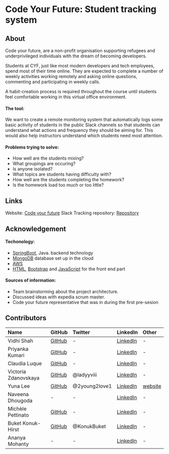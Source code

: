 # Code Your Future: Student tracking system

## About

Code your future, are a non-profit organisation supporting refugees and underprivileged individuals with the dream of becoming developers.

Students at CYF, just like most modern developers and tech employees, spend most of their time online. They are expected to complete a number of weekly activities working remotely and asking online questions, commenting and participating in weekly calls.

A habit-creation process is required throughout the course until students feel comfortable working in this virtual office environment.

#### The tool:
 We want to create a remote monitoring system that automatically logs some basic activity of students in the public Slack channels so that students can understand what actions and frequency they should be aiming for. This would also help instructors understand which students need most attention.

#### Problems trying to solve:
* How well are the students mixing?
* What groupings are occuring?
* Is anyone isolated?
* What topics are students having difficulty with?
* How well are the students completing the homework?
* Is the homework load too much or too little?

## Links
Website: [Code your future](https://codeyourfuture.io/)
Slack Tracking repository: [Repository](https://github.com/vidhi171983/codeyourfuture)

## Acknowledgement

#### Techonology:
* [SpringBoot](https://spring.io/), Java. backend technology
* [MongoDB](https://www.mongodb.com/) database set up in the cloud
* [AWS](https://aws.amazon.com/)
* [HTML](https://www.w3.org/html/), [Bootstrap](https://getbootstrap.com/) and [JavaScript](https://developer.mozilla.org/en-US/docs/Web/JavaScript) for the front end part

#### Sources of information:
* Team brainstorming about the project architecture.
* Discussed ideas with expedia scrum master.
* Code your future representative that was in during the first pre-sesion

## Contributors
| Name | GitHub | Twitter | LinkedIn | Other |
| :--- | :--- | :--- | :--- | :--- |
| Vidhi Shah | [GitHub](https://github.com/vidhi171983) | - | [LinkedIn](https://www.linkedin.com/in/vshah1704/) | - |
| Priyanka Kumari | [GitHub](https://github.com/Priyanka7708) | - |[LinkedIn](https://www.linkedin.com/in/priyankakumari7/)| - |
| Claudia Luque | [GitHub](https://github.com/claudia-luque) | - | [LinkedIn](https://www.linkedin.com/in/claudia-luque-abb1b6106/) | - |
| Victoria Zdanovskaya | [GitHub](https://github.com/ladyyvii)  | @ladyyviii | [LinkedIn](https://linkedin.com/in/victoriazdanovskaya/) | - |
| Yuna Lee | [GitHub](https://github.com/queenyuna) | @2young2love1 | [LinkedIn](http://linkedin.com/in/yunalee127) | [website]([http://www.yunaview.com/](http://www.yunaview.com/)) |
| Naveena Dhougoda | - | - | [LinkedIn](https://www.linkedin.com/in/naveenad) | - |
| Michèle Pettinato | [GitHub](https://github.com/ym-pett) | - | [LinkedIn](https://www.linkedin.com/in/michèle-pettinato/) | - |
| Buket Konuk-Hirst | [GitHub](https://github.com/buketkonuk) | @KonukBuket | [LinkedIn](https://www.linkedin.com/in/buketkonuk/) | - |
| Ananya Mohanty | - | - |[LinkedIn](https://www.linkedin.com/in/ananya-mohanty-2327b240/) | - |

